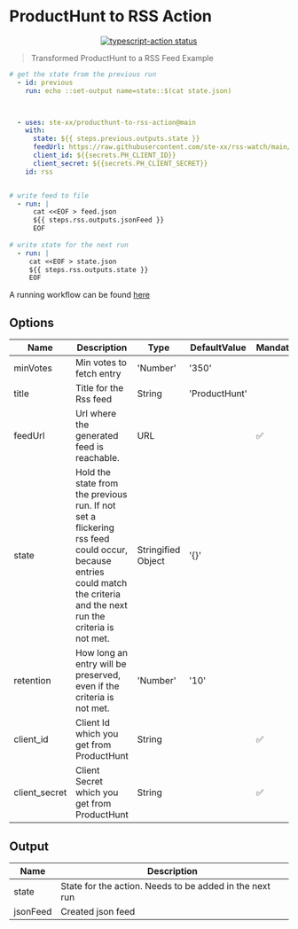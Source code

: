 # ProductHunt to RSS Action
<p align="center">
  <a href="https://github.com/actions/typescript-action/actions"><img alt="typescript-action status" src="https://github.com/actions/typescript-action/workflows/build-test/badge.svg"></a>
</p>

> Transformed ProductHunt to a RSS Feed
Example

```yaml
# get the state from the previous run
  - id: previous
    run: echo ::set-output name=state::$(cat state.json)



  - uses: ste-xx/producthunt-to-rss-action@main
    with:
      state: ${{ steps.previous.outputs.state }}
      feedUrl: https://raw.githubusercontent.com/ste-xx/rss-watch/main/feed.json
      client_id: ${{secrets.PH_CLIENT_ID}}
      client_secret: ${{secrets.PH_CLIENT_SECRET}}
    id: rss


# write feed to file
  - run: | 
      cat <<EOF > feed.json
      ${{ steps.rss.outputs.jsonFeed }}
      EOF
  
# write state for the next run
  - run: | 
     cat <<EOF > state.json
     ${{ steps.rss.outputs.state }}
     EOF
``` 

A running workflow can be found [here](https://github.com/ste-xx/rss-watch)


## Options
| Name  | Description | Type | DefaultValue | Mandatory |
| ----- | ----------- | ---- | ------------ | --------- | 
| minVotes  | Min votes to fetch entry | 'Number' | '350' |
| title | Title for the Rss feed | String | 'ProductHunt' |
| feedUrl | Url where the generated feed is reachable. | URL |  | ✅ 
| state | Hold the state from the previous run. If not set a flickering rss feed could occur, because entries could match the criteria and the next run the criteria is not met.  | Stringified Object | '{}' | 
| retention | How long an entry will be preserved, even if the criteria is not met. | 'Number' | '10' |
| client_id | Client Id which you get from ProductHunt | String | | ✅ 
| client_secret | Client Secret which you get from ProductHunt | String | |  ✅ 



## Output
| Name     | Description |
| -------- | ----------- | 
| state    | State for the action. Needs to be added in the next run |
| jsonFeed | Created json feed |

